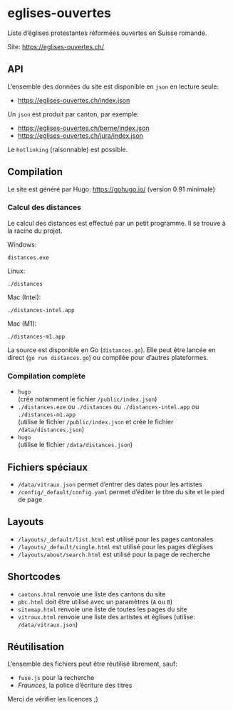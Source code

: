 # eglises-ouvertes

Liste d’églises protestantes réformées ouvertes en Suisse romande.

Site: https://eglises-ouvertes.ch/

## API

L’ensemble des données du site est disponible en `json` en lecture seule: 

- https://eglises-ouvertes.ch/index.json

Un `json` est produit par canton, par exemple:

- https://eglises-ouvertes.ch/berne/index.json
- https://eglises-ouvertes.ch/jura/index.json

Le `hotlinking` (raisonnable) est possible.

## Compilation

Le site est généré par Hugo: https://gohugo.io/ (version 0.91 minimale)

### Calcul des distances

Le calcul des distances est effectué par un petit programme.
Il se trouve à la racine du projet.

Windows:

    distances.exe

Linux:

    ./distances

Mac (Intel):

    ./distances-intel.app

Mac (M1):

    ./distances-m1.app

La source est disponible en Go (`distances.go`).
Elle peut être lancée en direct (`go run distances.go`) ou compilée pour d’autres plateformes.


### Compilation complète

- `hugo`  
  (crée notamment le fichier `/public/index.json`)
- `./distances.exe` ou `./distances` ou `./distances-intel.app` ou `./distances-m1.app`  
  (utilise le fichier `/public/index.json` et crée le fichier `/data/distances.json`)
- `hugo`  
  (utilise le fichier `/data/distances.json`)

## Fichiers spéciaux

- `/data/vitraux.json` permet d’entrer des dates pour les artistes
- `/config/_default/config.yaml` permet d’éditer le titre du site et le pied de page

## Layouts

- `/layouts/_default/list.html` est utilisé pour les pages cantonales
- `/layouts/_default/single.html` est utilisé pour les pages d’églises
- `/layouts/about/search.html` est utilisé pour la page de recherche

## Shortcodes

- `cantons.html` renvoie une liste des cantons du site
- `pbc.html` doit être utilisé avec un paramètres (`A` ou `B`)
- `sitemap.html` renvoie une liste de toutes les pages du site
- `vitraux.html` renvoie une liste des artistes et églises (utilise: `/data/vitraux.json`)

## Réutilisation

L’ensemble des fichiers peut être réutilisé librement, sauf:

- `fuse.js` pour la recherche
- *Fraunces*, la police d’écriture des titres

Merci de vérifier les licences ;)